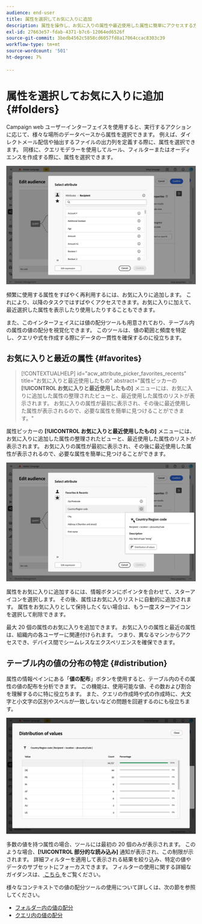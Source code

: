 ```yaml
---
audience: end-user
title: 属性を選択してお気に入りに追加
description: 属性を操作し、お気に入りの属性や最近使用した属性に簡単にアクセスする方法を説明します。
exl-id: 27663e57-fdab-4371-b7c6-12064ed6526f
source-git-commit: 3bedb4562c5858cd6057fd8a17064ccac8303c39
workflow-type: tm+mt
source-wordcount: '501'
ht-degree: 7%

---
```


# 属性を選択してお気に入りに追加 {#folders}

Campaign web ユーザーインターフェイスを使用すると、実行するアクションに応じて、様々な場所のデータベースから属性を選択できます。 例えば、ダイレクトメール配信や抽出するファイルの出力列を定義する際に、属性を選択できます。 同様に、クエリモデラーを使用してルール、フィルターまたはオーディエンスを作成する際に、属性を選択できます。

![](assets/attributes-list.png)

頻繁に使用する属性をすばやく再利用するには、お気に入りに追加します。 これにより、以降のタスクではすばやくアクセスできます。お気に入りに加えて、最近選択した属性を表示したり使用したりすることもできます。

また、このインターフェイスには値の配分ツールも用意されており、テーブル内の属性の値の配分を視覚化できます。 このツールは、値の範囲と頻度を特定し、クエリや式を作成する際にデータの一貫性を確保するのに役立ちます。

## お気に入りと最近の属性 {#favorites}

>[!CONTEXTUALHELP]
>id="acw_attribute_picker_favorites_recents"
>title="お気に入りと最近使用したもの"
>abstract="属性ピッカーの **[!UICONTROL お気に入りと最近使用したもの]** メニューには、お気に入りに追加した属性の整理されたビューと、最近使用した属性のリストが表示されます。 お気に入りの属性が最初に表示され、その後に最近使用した属性が表示されるので、必要な属性を簡単に見つけることができます。"

属性ピッカーの **[!UICONTROL お気に入りと最近使用したもの]** メニューには、お気に入りに追加した属性の整理されたビューと、最近使用した属性のリストが表示されます。 お気に入りの属性が最初に表示され、その後に最近使用した属性が表示されるので、必要な属性を簡単に見つけることができます。

![](assets/attributes-favorites.png)

属性をお気に入りに追加するには、情報ボタンにポインタを合わせて、スターアイコンを選択します。 その後、属性はお気に入りリストに自動的に追加されます。 属性をお気に入りとして保持したくない場合は、もう一度スターアイコンを選択して削除できます。

最大 20 個の属性のお気に入りを追加できます。 お気に入りの属性と最近の属性は、組織内の各ユーザーに関連付けられます。 つまり、異なるマシンからアクセスでき、デバイス間でシームレスなエクスペリエンスを確保できます。

## テーブル内の値の分布の特定 {#distribution}

属性の情報ペインにある「**値の配布**」ボタンを使用すると、テーブル内のその属性の値の配布を分析できます。 この機能は、使用可能な値、その数および割合を理解するのに特に役立ちます。 また、クエリの作成時や式の作成時に、大文字と小文字の区別やスペルが一致しないなどの問題を回避するのにも役立ちます。

![](assets/attributes-distribution-values.png)

多数の値を持つ属性の場合、ツールには最初の 20 個のみが表示されます。 このような場合、**[!UICONTROL 部分的な読み込み]** 通知が表示され、この制限が示されます。 詳細フィルターを適用して表示される結果を絞り込み、特定の値やデータのサブセットにフォーカスできます。 フィルターの使用に関する詳細なガイダンスは、[ こちら ](../get-started/work-with-folders.md#filter-the-values) をご覧ください。

様々なコンテキストでの値の配分ツールの使用について詳しくは、次の節を参照してください。

- [フォルダー内の値の配分](../get-started/work-with-folders.md##distribution-values-folder)
- [クエリ内の値の配分](../query/build-query.md#distribution-values-query)
